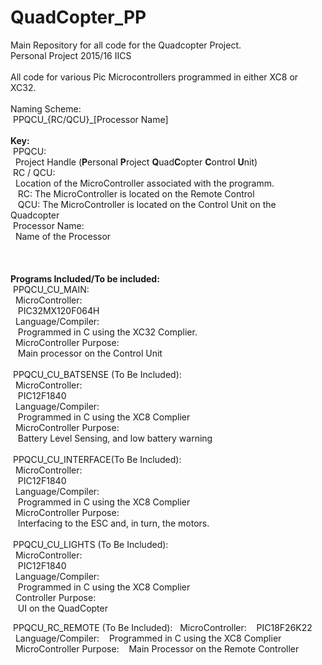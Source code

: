 # QuadCopter_PP<br>
Main Repository for all code for the Quadcopter Project.<br>
Personal Project 2015/16 IICS<br>
<br>
All code for various Pic Microcontrollers programmed in either XC8 or XC32. <br>
<br>
Naming Scheme:<br>
&nbsp;PPQCU_{RC/QCU}_[Processor Name]<br>
<br>
<b>Key:</b><br>
&nbsp;PPQCU: <br>
&nbsp;&nbsp;Project Handle (<b>P</b>ersonal <b>P</b>roject <b>Q</b>uad<b>C</b>opter <b>C</b>ontrol <b>U</b>nit)<br>
&nbsp;RC / QCU:<br>
&nbsp;&nbsp;Location of the MicroController associated with the programm.<br>
&nbsp;&nbsp;&nbsp;RC: The MicroController is located on the Remote Control<br>
&nbsp;&nbsp;&nbsp;QCU: The MicroController is located on the Control Unit on the Quadcopter<br>
&nbsp;Processor Name:<br>
&nbsp;&nbsp;Name of the Processor<br>
<br>
<br>	
<b>Programs Included/To be included:</b><br>
&nbsp;PPQCU_CU_MAIN:<br>
&nbsp;&nbsp;MicroController:<br>
&nbsp;&nbsp;&nbsp;PIC32MX120F064H<br>
&nbsp;&nbsp;Language/Compiler:<br>
&nbsp;&nbsp;&nbsp;Programmed in C using the XC32 Complier.<br>
&nbsp;&nbsp;MicroController Purpose:<br>
&nbsp;&nbsp;&nbsp;Main processor on the Control Unit<br>
<br>
&nbsp;PPQCU_CU_BATSENSE (To Be Included):<br>
&nbsp;&nbsp;MicroController:<br>
&nbsp;&nbsp;&nbsp;PIC12F1840<br>
&nbsp;&nbsp;Language/Compiler:<br>
&nbsp;&nbsp;&nbsp;Programmed in C using the XC8 Complier<br>
&nbsp;&nbsp;MicroController Purpose:<br>
&nbsp;&nbsp;&nbsp;Battery Level Sensing, and low battery warning<br>
<br>
&nbsp;PPQCU_CU_INTERFACE(To Be Included):<br>
&nbsp;&nbsp;MicroController:<br>
&nbsp;&nbsp;&nbsp;PIC12F1840<br>
&nbsp;&nbsp;Language/Compiler:<br>
&nbsp;&nbsp;&nbsp;Programmed in C using the XC8 Complier<br>
&nbsp;&nbsp;MicroController Purpose:<br>
&nbsp;&nbsp;&nbsp;Interfacing to the ESC and, in turn, the motors.<br>
<br>
&nbsp;PPQCU_CU_LIGHTS   (To Be Included):<br>
&nbsp;&nbsp;MicroController:<br>
&nbsp;&nbsp;&nbsp;PIC12F1840<br>
&nbsp;&nbsp;Language/Compiler:<br>
&nbsp;&nbsp;&nbsp;Programmed in C using the XC8 Complier<br>
&nbsp;&nbsp;Controller Purpose:<br>
&nbsp;&nbsp;&nbsp;UI on the QuadCopter<br>
		
&nbsp;PPQCU_RC_REMOTE   (To Be Included):
&nbsp;&nbsp;MicroController:
&nbsp;&nbsp;&nbsp;PIC18F26K22
&nbsp;&nbsp;Language/Compiler:
&nbsp;&nbsp;&nbsp;Programmed in C using the XC8 Complier
&nbsp;&nbsp;MicroController Purpose:
&nbsp;&nbsp;&nbsp;Main Processor on the Remote Controller